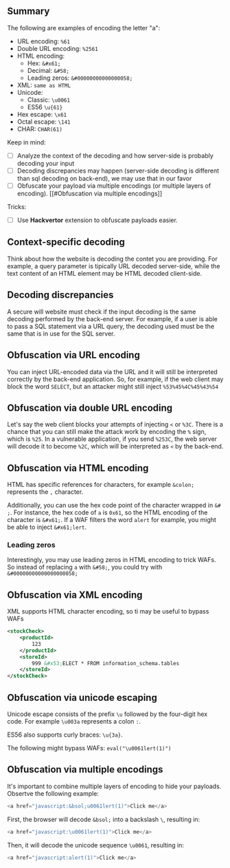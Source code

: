 ## Summary

The following are examples of encoding the letter "a":

- URL encoding: `%61`
- Double URL encoding: `%2561`
- HTML encoding: 
	- Hex: `&#x61;`
	- Decimal: `&#58;`
	- Leading zeros: `&#00000000000000058;`
- XML: `same as HTML`
- Unicode: 
	- Classic: `\u0061`
	- ES56 `\u{61}`
- Hex escape: `\x61`
- Octal escape: `\141`
- CHAR: `CHAR(61)`

Keep in mind:
- [ ] Analyze the context of the decoding and how server-side is probably decoding your input
- [ ] Decoding discrepancies may happen (server-side decoding is different than sql decoding on back-end), we may use that in our favor
- [ ] Obfuscate your payload via multiple encodings (or multiple layers of encoding). [[#Obfuscation via multiple encodings]]

Tricks:
- [ ] Use **Hackvertor** extension to obfuscate payloads easier.

## Context-specific decoding

Think about how the website is decoding the contet you are providing. For example, a query parameter is tipically URL decoded server-side, while the text content of an HTML element may be HTML decoded client-side.

## Decoding discrepancies

A secure will website must check if the input decoding is the same decoding performed by the back-end server. For example, if a user is able to pass a SQL statement via a URL query, the decoding used must be the same that is in use for the SQL server.

## Obfuscation via URL encoding

You can inject URL-encoded data via the URL and it will still be interpreted correctly by the back-end application. So, for example, if the web client may block the word `SELECT`, but an attacker might still inject `%53%45%4C%45%43%54`

## Obfuscation via double URL encoding

Let's say the web client blocks your attempts of injecting `<` or `%3C`. There is a chance that you can still make the attack work by encoding the `%` sign, which is `%25`. In a vulnerable application, if you send `%253C`, the web server will decode it to become `%2C`, which will be interpreted as `<` by the back-end.

## Obfuscation via HTML encoding

HTML has specific references for characters, for example `&colon;` represents the `,` character.

Additionally, you can use the hex code point of the character wrapped in `&# ;`. For instance, the hex code of `a` is `0x61`, so the HTML encoding of the character is `&#x61;`. If a WAF filters the word `alert` for example, you might be able to inject `&#x61;lert`.

### Leading zeros

Interestingly, you may use leading zeros in HTML encoding to trick WAFs. So instead of replacing `a` with `&#58;`, you could try with `&#00000000000000000058;`

## Obfuscation via XML encoding

XML supports HTML character encoding, so ti may be useful to bypass WAFs

```xml
<stockCheck>
    <productId>
        123
    </productId>
    <storeId>
        999 &#x53;ELECT * FROM information_schema.tables
    </storeId>
</stockCheck>
```

## Obfuscation via unicode escaping

Unicode escape consists of the prefix `\u` followed by the four-digit hex code. For example `\u003a` represents a colon `:`.

ES56 also supports curly braces: `\u{3a}`.

The following might bypass WAFs: `eval("\u0061lert(1)")`

## Obfuscation via multiple encodings

It's important to combine multiple layers of encoding to hide your payloads. Obsertve the following example:

```javascript
<a href="javascript:&bsol;u0061lert(1)">Click me</a>
```

First, the browser will decode `&bsol;` into a backslash `\`, resulting in:

```javascript
<a href="javascript:\u0061lert(1)">Click me</a>
```

Then, it will decode the unicode sequence `\u0061`, resulting in:

```javascript
<a href="javascript:alert(1)">Click me</a>
```